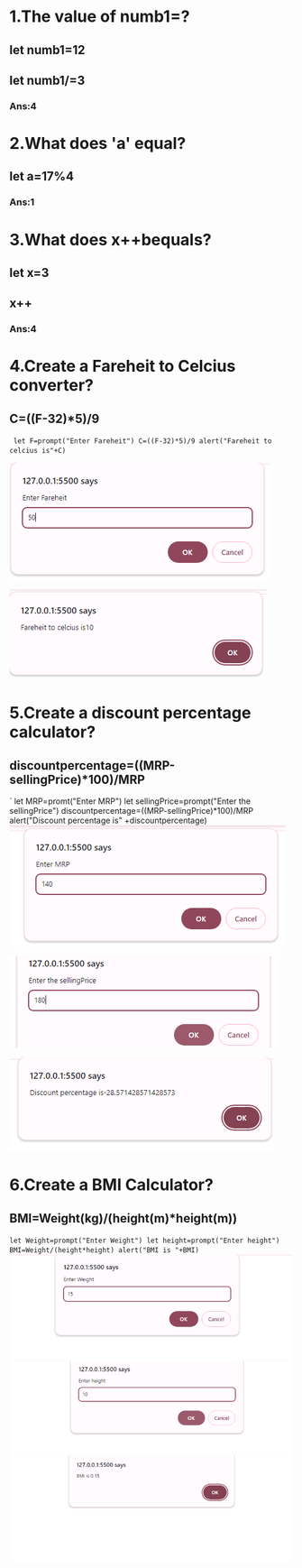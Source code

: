 # 1.The value of numb1=?
## let numb1=12
## let numb1/=3
### Ans:4

# 2.What does 'a' equal?
## let a=17%4
### Ans:1

# 3.What does x++bequals?
## let x=3
## x++
### Ans:4

# 4.Create a Fareheit to Celcius converter?
## C=((F-32)*5)/9
` let F=prompt("Enter Fareheit")
 C=((F-32)*5)/9
 alert("Fareheit to celcius is"+C)`

![screenshot](Screenshot%20(23).png)

![screenshot](Screenshot%20(24).png)


# 5.Create a discount percentage calculator?
## discountpercentage=((MRP-sellingPrice)*100)/MRP

` let MRP=promt("Enter MRP")
let sellingPrice=prompt("Enter the sellingPrice")
discountpercentage=((MRP-sellingPrice)*100)/MRP
alert("Discount percentage is" +discountpercentage)
![screenshot](Screenshot%20(28).png)

![screenshot](Screenshot%20(29).png)

![screenshot](Screenshot%20(31).png)

# 6.Create a BMI Calculator?
## BMI=Weight(kg)/(height(m)*height(m))
`let Weight=prompt("Enter Weight")
let height=prompt("Enter height")
 BMI=Weight/(height*height)
 alert("BMI is "+BMI)`
![screenshot](Screenshot%20(25).png)
![screenshot](Screenshot%20(26).png)
![screenshot](Screenshot%20(27).png)



